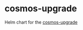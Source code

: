 # cosmos-upgrade

Helm chart for the [cosmos-upgrade](https://github.com/DefiantLabs/cosmos-upgrades)
